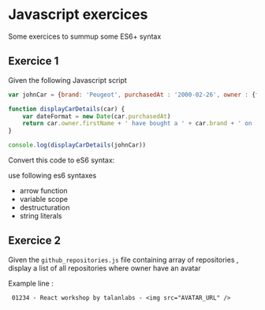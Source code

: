 # Javascript exercices

Some exercices to summup some ES6+ syntax


## Exercice 1

Given the following Javascript script 

```javascript
var johnCar = {brand: 'Peugeot', purchasedAt : '2000-02-26', owner : {firstName: 'John', name: 'Doe'}}

function displayCarDetails(car) {
    var dateFormat = new Date(car.purchasedAt)
    return car.owner.firstName + ' have bought a ' + car.brand + ' on ' + dateFormat.getFullYear()
}

console.log(displayCarDetails(johnCar))

```

Convert this code to eS6 syntax:

use following es6 syntaxes

* arrow function
* variable scope
* destructuration
* string literals



## Exercice 2


Given the `github_repositories.js` file containing array of repositories , display a list of all repositories where owner have an avatar 

Example line :

```
 01234 - React workshop by talanlabs - <img src="AVATAR_URL" />
```